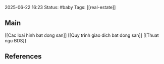 2025-06-22 16:23
Status: #baby
Tags: [[real-estate]]
## Main

[[Cac loai hinh bat dong san]]
[[Quy trinh giao dich bat dong san]]
[[Thuat ngu BDS]]

## References